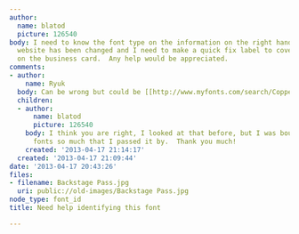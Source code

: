 ```yaml
---
author:
  name: blatod
  picture: 126540
body: I need to know the font type on the information on the right hand side.  The
  website has been changed and I need to make a quick fix label to cover the website
  on the business card.  Any help would be appreciated.
comments:
- author:
    name: Ryuk
  body: Can be wrong but could be [[http://www.myfonts.com/search/Copperplate|Copperplate]].
  children:
  - author:
      name: blatod
      picture: 126540
    body: I think you are right, I looked at that before, but I was bouncing around
      fonts so much that I passed it by.  Thank you much!
    created: '2013-04-17 21:14:17'
  created: '2013-04-17 21:09:44'
date: '2013-04-17 20:43:26'
files:
- filename: Backstage Pass.jpg
  uri: public://old-images/Backstage Pass.jpg
node_type: font_id
title: Need help identifying this font

---
```

